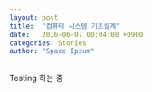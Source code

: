 ```yaml
---
layout: post
title:  "컴퓨터 시스템 기초설계"
date:   2016-06-07 00:04:00 +0900
categories: Stories
author: "Space Ipsum"
---
```



Testing 하는 중
